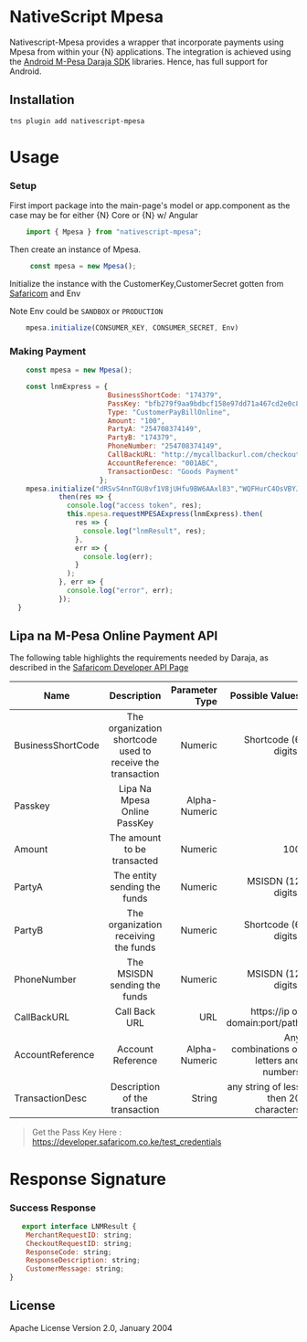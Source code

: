# NativeScript Mpesa

Nativescript-Mpesa provides a wrapper that incorporate payments using Mpesa from within your {N} applications. The integration is achieved using the [Android M-Pesa Daraja SDK](https://github.com/jumaallan/AndroidMPesaAPI) libraries. Hence, has full support for Android.
## Installation

`tns plugin add nativescript-mpesa`
# Usage
### Setup
First import package into the main-page's model or app.component as the case may be for either {N} Core or {N} w/ Angular

```typescript
    import { Mpesa } from "nativescript-mpesa";
```
Then create an instance of Mpesa.

```javascript
     const mpesa = new Mpesa();
```

Initialize the instance with the CustomerKey,CustomerSecret gotten from [Safaricom](https://developer.safaricom.co.ke/test_credentials) and Env

Note Env could be `SANDBOX` or `PRODUCTION`

```javascript
    mpesa.initialize(CONSUMER_KEY, CONSUMER_SECRET, Env)
```
### Making Payment
```javascript
    const mpesa = new Mpesa();

    const lnmExpress = {
                        BusinessShortCode: "174379",
                        PassKey: "bfb279f9aa9bdbcf158e97dd71a467cd2e0c893059b10f78e6b72ada1ed2c919",
                        Type: "CustomerPayBillOnline",
                        Amount: "100",
                        PartyA: "254708374149",
                        PartyB: "174379",
                        PhoneNumber: "254708374149",
                        CallBackURL: "http://mycallbackurl.com/checkout.php",
                        AccountReference: "001ABC",
                        TransactionDesc: "Goods Payment"
                      };
    mpesa.initialize("dRSvS4nnTGU8vf1V8jUHfu9BW6AAxl83","WQFHurC4OsVBYJQt","SANDBOX").
            then(res => {
              console.log("access token", res);
              this.mpesa.requestMPESAExpress(lnmExpress).then(
                res => {
                  console.log("lnmResult", res);
                },
                err => {
                  console.log(err);
                }
              );
            }, err => {
              console.log("error", err);
            });
  }
```
## Lipa na M-Pesa Online Payment API

The following table highlights the requirements needed by Daraja, as described in the [Safaricom Developer API Page](https://developer.safaricom.co.ke/lipa-na-m-pesa-online/apis/post/stkpush/v1/processrequest)

| Name                  | Description           | Parameter Type    | Possible Values |
| -------------         |:--------------------: | ----------------: | ---------------:|
| BusinessShortCode     | The organization shortcode used to receive the transaction        | Numeric             | Shortcode (6 digits)           |
| Passkey     | Lipa Na Mpesa Online PassKey       | Alpha-Numeric              |           | 
| Amount     | The amount to be transacted      | Numeric             | 100           |
| PartyA     | The entity sending the funds        | Numeric             | MSISDN (12 digits)          |
| PartyB     | The organization receiving the funds        | Numeric             | Shortcode (6 digits)           |
| PhoneNumber     | The MSISDN sending the funds        | Numeric             | MSISDN (12 digits)          |
| CallBackURL     | Call Back URL        | URL             | https://ip or domain:port/path           |
| AccountReference     | Account Reference        | Alpha-Numeric	             | Any combinations of letters and numbers |
| TransactionDesc     | Description of the transaction        | String             | any string of less then 20 characters          |

> Get the Pass Key Here : https://developer.safaricom.co.ke/test_credentials
# Response Signature
### Success Response
```javascript
   export interface LNMResult {
    MerchantRequestID: string;
    CheckoutRequestID: string;
    ResponseCode: string;
    ResponseDescription: string;
    CustomerMessage: string;
}
```

## License

Apache License Version 2.0, January 2004
